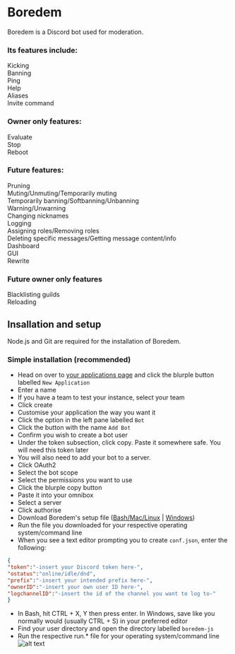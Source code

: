 # Boredem
Boredem is a Discord bot used for moderation.
### Its features include:
Kicking<br/>
Banning<br/>
Ping<br/>
Help<br/>
Aliases<br/>
Invite command
### Owner only features:
Evaluate<br/>
Stop<br/>
Reboot<br/>

### Future features:
Pruning<br/>
Muting/Unmuting/Temporarily muting<br/>
Temporarily banning/Softbanning/Unbanning<br/>
Warning/Unwarning<br/>
Changing nicknames<br/>
Logging<br/>
Assigning roles/Removing roles<br/>
Deleting specific messages/Getting message content/info<br/>
Dashboard<br/>
GUI<br/>
Rewrite

### Future owner only features
Blacklisting guilds<br/>
Reloading

## Insallation and setup
Node.js and Git are required for the installation of Boredem.
### Simple installation (recommended)
* Head on over to [your applications page](https://discordapp.com/developers/applications) and click the blurple button labelled `New Application`
* Enter a name
* If you have a team to test your instance, select your team
* Click create
* Customise your application the way you want it
* Click the option in the left pane labelled `Bot`
* Click the button with the name `Add Bot`
* Confirm you wish to create a bot user
* Under the token subsection, click copy. Paste it somewhere safe. You will need this token later
* You will also need to add your bot to a server.
* Click OAuth2
* Select the bot scope
* Select the permissions you want to use
* Click the blurple copy button
* Paste it into your omnibox
* Select a server
* Click authorise
* Download Boredem's setup file ([Bash/Mac/Linux](https://boredem.uk.to/downloads/open-source/boredem-js/setup.sh) | [Windows](https://boredem.uk.to/downloads/open-source/boredem-js/setup.bat))
* Run the file you downloaded for your respective operating system/command line
* When you see a text editor prompting you to create `conf.json`, enter the following:
```json
{
"token":"-insert your Discord token here-",
"ostatus":"online/idle/dnd",
"prefix":"-insert your intended prefix here-",
"ownerID":"-insert your own user ID here-",
"logchannelID":"-insert the id of the channel you want to log to-"
}
```
* In Bash, hit CTRL + X, Y then press enter. In Windows, save like you normally would (usually CTRL + S) in your preferred editor
* Find your user directory and open the directory labelled `boredem-js`
* Run the respective run.* file for your operating system/command line
![alt text](https://boredem.uk.to/resources/simpleinstallation.gif)
